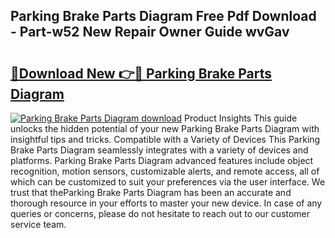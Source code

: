 ## Parking Brake Parts Diagram Free Pdf Download - Part-w52 New Repair Owner Guide wvGav

# <h2><a href="http://dfsyl1.blite.top/?on=Parking+Brake+Parts+Diagram">🔗Download New 👉🔴 Parking Brake Parts Diagram</a></h2>

[![Parking Brake Parts Diagram download](https://i.imgur.com/lujVjoI.png)](http://dfsyl1.blite.top/?on=Parking+Brake+Parts+Diagram)
Product Insights This guide unlocks the hidden potential of your new Parking Brake Parts Diagram with insightful tips and tricks. Compatible with a Variety of Devices This Parking Brake Parts Diagram seamlessly integrates with a variety of devices and platforms. Parking Brake Parts Diagram advanced features include object recognition, motion sensors, customizable alerts, and remote access, all of which can be customized to suit your preferences via the user interface. We trust that theParking Brake Parts Diagram has been an accurate and thorough resource in your efforts to master your new device. In case of any queries or concerns, please do not hesitate to reach out to our customer service team.
